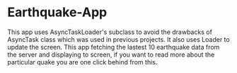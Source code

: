 # Earthquake-App
This app uses AsyncTaskLoader's subclass to avoid the drawbacks of AsyncTask class which was used in previous projects.
It also uses Loader to update the screen.
This app fetching the lastest 10 earthquake data from the server and displaying to screen, if you want to read more about the particular quake you are one click behind from this.
